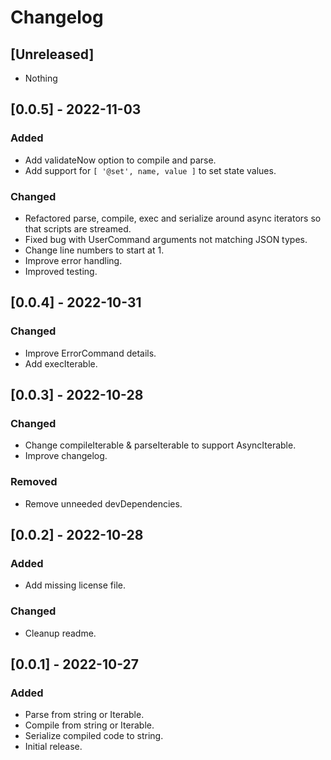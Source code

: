 # Changelog

## [Unreleased]
- Nothing


## [0.0.5] - 2022-11-03
### Added
- Add validateNow option to compile and parse.
- Add support for `[ '@set', name, value ]` to set state values.
### Changed
- Refactored parse, compile, exec and serialize around async iterators so that scripts are streamed.
- Fixed bug with UserCommand arguments not matching JSON types.
- Change line numbers to start at 1.
- Improve error handling.
- Improved testing.

## [0.0.4] - 2022-10-31
### Changed
- Improve ErrorCommand details.
- Add execIterable.

## [0.0.3] - 2022-10-28
### Changed
- Change compileIterable & parseIterable to support AsyncIterable<string>.
- Improve changelog.
### Removed
- Remove unneeded devDependencies.

## [0.0.2] - 2022-10-28
### Added
- Add missing license file.
### Changed
- Cleanup readme.

## [0.0.1] - 2022-10-27
### Added
- Parse from string or Iterable<string>.
- Compile from string or Iterable<string>.
- Serialize compiled code to string.
- Initial release.
